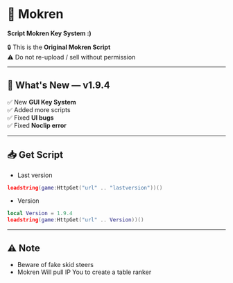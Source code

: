 # 🥷 Mokren  
**Script Mokren Key System :)**  

🔒 This is the **Original Mokren Script**  
⚠️ Do not re-upload / sell without permission  

---

## 🚀 What's New — v1.9.4  
✅ New **GUI Key System**  
✅ Added more scripts  
✅ Fixed **UI bugs**  
✅ Fixed **Noclip error**  

---

## 📥 Get Script 
- Last version 
```Lua
loadstring(game:HttpGet("url" .. "lastversion"))()
```
- Version
```Lua
local Version = 1.9.4
loadstring(game:HttpGet("url" .. Version))()
```

---

## ⚠️ Note
- Beware of fake skid steers
- Mokren Will pull IP You to create a table ranker
